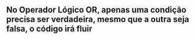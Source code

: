 ## No Operador Lógico OR, apenas uma condição precisa ser verdadeira, mesmo que a outra seja falsa, o código irá fluir
